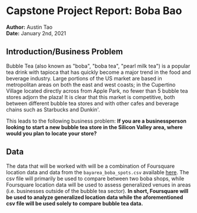 # Capstone Project Report: Boba Bao
**Author:** Austin Tao  
**Date:** January 2nd, 2021

## Introduction/Business Problem
Bubble Tea (also known as "boba", "boba tea", "pearl milk tea") is a popular tea drink with tapioca that has quickly become a major trend in the food and beverage industry. Large portions of the US market are based in metropolitan areas on both the east and west coasts; in the Cupertino Village located directly across from Apple Park, no fewer than 5 bubble tea stores adjorn the plaza! It is clear that this market is competitive, both between different bubble tea stores and with other cafes and beverage chains such as Starbucks and Dunkin'.  
  
This leads to the following business problem: **If you are a businessperson looking to start a new bubble tea store in the Silicon Valley area, where would you plan to locate your store?** 

## Data
The data that will be worked with will be a combination of Foursquare location data and data from the `bayarea_boba_spots.csv` available [here](https://www.kaggle.com/vnxiclaire/bobabayarea). The csv file will primarily be used to compare between two boba shops, while Foursquare location data will be used to assess generalized venues in areas (i.e. businesses outside of the bubble tea sector). **In short, Foursquare will be used to analyze generalized location data while the aforementioned csv file will be used solely to compare bubble tea data.**